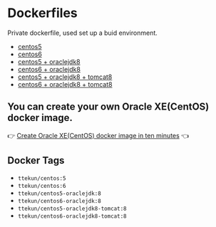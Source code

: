 # Dockerfiles

Private dockerfile, used set up a buid environment.

* [centos5](centos5)
* [centos6](centos6)
* [centos5 + oraclejdk8](centos5/oraclejdk8)
* [centos6 + oraclejdk8](centos6/oraclejdk8)
* [centos5 + oraclejdk8 + tomcat8](centos5/tomcat8)
* [centos6 + oraclejdk8 + tomcat8](centos6/tomcat8)

## You can create your own Oracle XE(CentOS) docker image.
:point_right: [Create Oracle XE(CentOS) docker image in ten minutes](https://gist.github.com/ttekun/c42c0703cb3512994ee1b6335c8afa2d) :point_left:

## Docker Tags
* `ttekun/centos:5`
* `ttekun/centos:6`
* `ttekun/centos5-oraclejdk:8`
* `ttekun/centos6-oraclejdk:8`
* `ttekun/centos5-oraclejdk8-tomcat:8`
* `ttekun/centos6-oraclejdk8-tomcat:8`